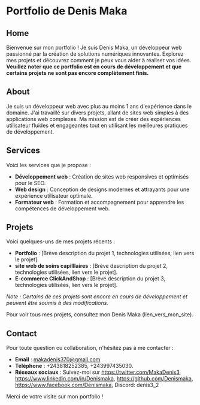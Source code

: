 # Portfolio de Denis Maka

## Home

Bienvenue sur mon portfolio ! Je suis Denis Maka, un développeur web passionné par la création de solutions numériques innovantes. Explorez mes projets et découvrez comment je peux vous aider à réaliser vos idées. **Veuillez noter que ce portfolio est en cours de développement et que certains projets ne sont pas encore complètement finis.**

## About

Je suis un développeur web avec plus au moins 1 ans d'expérience dans le domaine. J'ai travaillé sur divers projets, allant de sites web simples à des applications web complexes. Ma mission est de créer des expériences utilisateur fluides et engageantes tout en utilisant les meilleures pratiques de développement.

## Services

Voici les services que je propose :

- **Développement web** : Création de sites web responsives et optimisés pour le SEO.
- **Web design** : Conception de designs modernes et attrayants pour une expérience utilisateur optimale.
- **Formateur web** : Formation et accompagnement pour apprendre les compétences de développement web.

## Projets

Voici quelques-uns de mes projets récents :

- **Portfolio** : [Brève description du projet 1, technologies utilisées, lien vers le projet].
- **site web de soins capilllaires** : [Brève description du projet 2, technologies utilisées, lien vers le projet].
- **E-commerce ClickAndShop** : [Brève description du projet 3, technologies utilisées, lien vers le projet].

_Note : Certains de ces projets sont encore en cours de développement et peuvent être soumis à des modifications._

Pour voir tous mes projets, consultez mon Denis Maka (lien_vers_mon_site).

## Contact

Pour toute question ou collaboration, n'hésitez pas à me contacter :

- **Email** : makadenis370@gmail.com
- **Téléphone** : +243818252385, +243997435030.
- **Réseaux sociaux** : Suivez-moi sur https://twitter.com/MakaDenis3, https://www.linkedin.com/in/Denismaka, https://github.com/Denismaka, https://www.facebook.com/Denismaka, Discord: denis3_2

Merci de votre visite sur mon portfolio !
